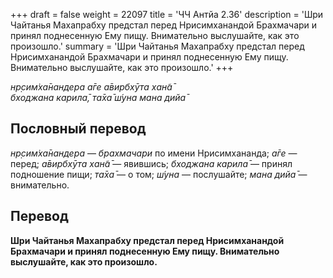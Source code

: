 +++
draft = false
weight = 22097
title = 'ЧЧ Антйа 2.36'
description = 'Шри Чайтанья Махапрабху предстал перед Нрисимханандой Брахмачари и принял поднесенную Ему пищу. Внимательно выслушайте, как это произошло.'
summary = 'Шри Чайтанья Махапрабху предстал перед Нрисимханандой Брахмачари и принял поднесенную Ему пищу. Внимательно выслушайте, как это произошло.'
+++

_нр̣сим̇ха̄нандера а̄ге а̄вирбхӯта хан̃а̄  
бходжана карила̄, та̄ха̄ ш́уна мана дийа̄_

## Пословный перевод

_нр̣сим̇ха̄нандера_ — _брахмачари_ по имени Нрисимхананда; _а̄ге_ — перед; _а̄вирбхӯта_ _хан̃а̄_ — явившись; _бходжана_ _карила̄_ — принял подношение пищи; _та̄ха̄_ — о том; _ш́уна_ — послушайте; _мана_ _дийа̄_ — внимательно.

## Перевод

**Шри Чайтанья Махапрабху предстал перед Нрисимханандой Брахмачари и принял поднесенную Ему пищу. Внимательно выслушайте, как это произошло.**
